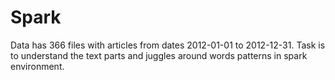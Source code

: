 # Spark
Data has 366 files with articles from dates 2012-01-01 to 2012-12-31.
Task is to understand the text parts and juggles around words patterns in spark environment.
